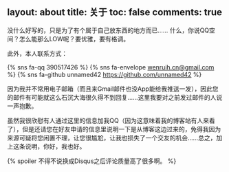 layout: about
title: 关于
toc: false
comments: true
---
没什么好写的，只是为了有个属于自己放东西的地方而已……
什么，你说QQ空间？怎么能那么LOW呢？要优雅，要有格调。

此外，本人联系方式：

{% sns fa-qq 390517426 %}
{% sns fa-envelope wenruih.cn@gmail.com %}
{% sns fa-github unnamed42 https://github.com/unnamed42 %}

因为我并不常用电子邮箱（而且来Gmail邮件也没App能给我推送一发），因此您的邮件有可能就这么石沉大海很久得不到回复……这里我要对之前发过邮件的人说一声抱歉。

虽然我很欣慰有人通过这里的信息加我QQ（因为这意味着我的博客站有人来看了），但是还请您在好友申请的信息里说明一下是从博客这边过来的，免得我因为来源可疑将您闲置不理，让您很尴尬，让我也损失了一个交友的机会……总之，加上这条说明，你好，我也好。


{% spoiler 不得不说换成Disqus之后评论质量高了很多啊。 %}
